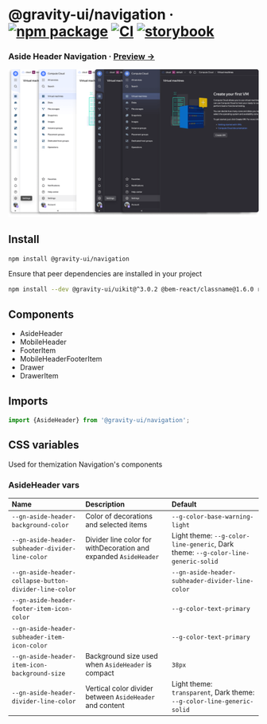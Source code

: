 # @gravity-ui/navigation &middot; [![npm package](https://img.shields.io/npm/v/@gravity-ui/navigation)](https://www.npmjs.com/package/@gravity-ui/navigation) [![CI](https://img.shields.io/github/actions/workflow/status/gravity-ui/navigation/.github/workflows/ci.yml?branch=main&label=CI&logo=github)](https://github.com/gravity-ui/navigation/actions/workflows/ci.yml?query=branch:main) [![storybook](https://img.shields.io/badge/Storybook-deployed-ff4685)](https://preview.yandexcloud.dev/navigation/)

### Aside Header Navigation &middot; [Preview →](https://preview.yandexcloud.dev/navigation/)

![](docs/images/showcase.png)

## Install

```bash
npm install @gravity-ui/navigation
```

Ensure that peer dependencies are installed in your project

```bash
npm install --dev @gravity-ui/uikit@^3.0.2 @bem-react/classname@1.6.0 react@^16.0.0
```

## Components

- AsideHeader
- MobileHeader
- FooterItem
- MobileHeaderFooterItem
- Drawer
- DrawerItem

## Imports

```ts
import {AsideHeader} from '@gravity-ui/navigation';
```

## CSS variables

Used for themization Navigation's components

### AsideHeader vars

| Name                                                   | Description                                                      | Default                                                                |
| :----------------------------------------------------- | :--------------------------------------------------------------- | :--------------------------------------------------------------------- |
| `--gn-aside-header-background-color`                   | Сolor of decorations and selected items                          | `--g-color-base-warning-light`                                         |
| `--gn-aside-header-subheader-divider-line-color`       | Divider line color for withDecoration and expanded `AsideHeader` | Light theme: `--g-color-line-generic`, Dark theme: `--g-color-line-generic-solid`                                         |
| `--gn-aside-header-collapse-button-divider-line-color` |                                                                  | `--gn-aside-header-subheader-divider-line-color`                       |
| `--gn-aside-header-footer-item-icon-color`             |                                                                  | `--g-color-text-primary`                                               |
| `--gn-aside-header-subheader-item-icon-color`          |                                                                  | `--g-color-text-primary`                                               |
| `--gn-aside-header-item-icon-background-size`          | Background size used when `AsideHeader` is compact               | `38px`                                                                 |
| `--gn-aside-header-divider-line-color`                 | Vertical color divider between `AsideHeader` and content         | Light theme: `transparent`, Dark theme: `--g-color-line-generic-solid` |
